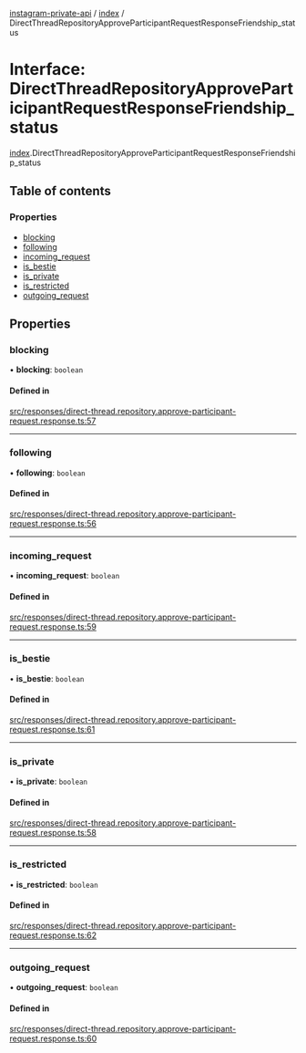 [instagram-private-api](../../README.md) / [index](../../modules/index.md) / DirectThreadRepositoryApproveParticipantRequestResponseFriendship_status

# Interface: DirectThreadRepositoryApproveParticipantRequestResponseFriendship\_status

[index](../../modules/index.md).DirectThreadRepositoryApproveParticipantRequestResponseFriendship_status

## Table of contents

### Properties

- [blocking](DirectThreadRepositoryApproveParticipantRequestResponseFriendship_status.md#blocking)
- [following](DirectThreadRepositoryApproveParticipantRequestResponseFriendship_status.md#following)
- [incoming\_request](DirectThreadRepositoryApproveParticipantRequestResponseFriendship_status.md#incoming_request)
- [is\_bestie](DirectThreadRepositoryApproveParticipantRequestResponseFriendship_status.md#is_bestie)
- [is\_private](DirectThreadRepositoryApproveParticipantRequestResponseFriendship_status.md#is_private)
- [is\_restricted](DirectThreadRepositoryApproveParticipantRequestResponseFriendship_status.md#is_restricted)
- [outgoing\_request](DirectThreadRepositoryApproveParticipantRequestResponseFriendship_status.md#outgoing_request)

## Properties

### blocking

• **blocking**: `boolean`

#### Defined in

[src/responses/direct-thread.repository.approve-participant-request.response.ts:57](https://github.com/Nerixyz/instagram-private-api/blob/0e0721c/src/responses/direct-thread.repository.approve-participant-request.response.ts#L57)

___

### following

• **following**: `boolean`

#### Defined in

[src/responses/direct-thread.repository.approve-participant-request.response.ts:56](https://github.com/Nerixyz/instagram-private-api/blob/0e0721c/src/responses/direct-thread.repository.approve-participant-request.response.ts#L56)

___

### incoming\_request

• **incoming\_request**: `boolean`

#### Defined in

[src/responses/direct-thread.repository.approve-participant-request.response.ts:59](https://github.com/Nerixyz/instagram-private-api/blob/0e0721c/src/responses/direct-thread.repository.approve-participant-request.response.ts#L59)

___

### is\_bestie

• **is\_bestie**: `boolean`

#### Defined in

[src/responses/direct-thread.repository.approve-participant-request.response.ts:61](https://github.com/Nerixyz/instagram-private-api/blob/0e0721c/src/responses/direct-thread.repository.approve-participant-request.response.ts#L61)

___

### is\_private

• **is\_private**: `boolean`

#### Defined in

[src/responses/direct-thread.repository.approve-participant-request.response.ts:58](https://github.com/Nerixyz/instagram-private-api/blob/0e0721c/src/responses/direct-thread.repository.approve-participant-request.response.ts#L58)

___

### is\_restricted

• **is\_restricted**: `boolean`

#### Defined in

[src/responses/direct-thread.repository.approve-participant-request.response.ts:62](https://github.com/Nerixyz/instagram-private-api/blob/0e0721c/src/responses/direct-thread.repository.approve-participant-request.response.ts#L62)

___

### outgoing\_request

• **outgoing\_request**: `boolean`

#### Defined in

[src/responses/direct-thread.repository.approve-participant-request.response.ts:60](https://github.com/Nerixyz/instagram-private-api/blob/0e0721c/src/responses/direct-thread.repository.approve-participant-request.response.ts#L60)
